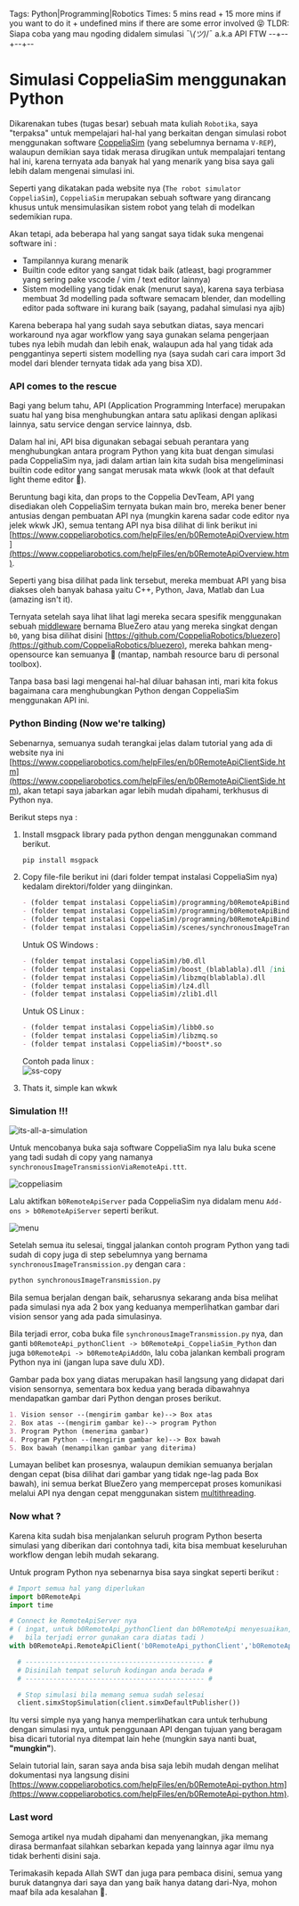 Tags: Python|Programming|Robotics
Times: 5 mins read + 15 more mins if you want to do it + undefined mins if there are some error involved 😝
TLDR: Siapa coba yang mau ngoding didalem simulasi ¯\\_(ツ)_/¯ a.k.a API FTW
--+--+--+--
# Simulasi CoppeliaSim menggunakan Python

Dikarenakan tubes (tugas besar) sebuah mata kuliah `Robotika`, saya "terpaksa" untuk mempelajari hal-hal yang berkaitan dengan simulasi robot menggunakan software [CoppeliaSim](https://www.coppeliarobotics.com/) (yang sebelumnya bernama `V-REP`), walaupun demikian saya tidak merasa dirugikan untuk mempalajari tentang hal ini, karena ternyata ada banyak hal yang menarik yang bisa saya gali lebih dalam mengenai simulasi ini.

Seperti yang dikatakan pada website nya (`The robot simulator CoppeliaSim`), `CoppeliaSim` merupakan sebuah software yang dirancang khusus untuk mensimulasikan sistem robot yang telah di modelkan sedemikian rupa.

Akan tetapi, ada beberapa hal yang sangat saya tidak suka mengenai software ini :  
- Tampilannya kurang menarik  
- Builtin code editor yang sangat tidak baik (atleast, bagi programmer yang sering pake vscode / vim / text editor lainnya)  
- Sistem modelling yang tidak enak (menurut saya), karena saya terbiasa membuat 3d modelling pada software semacam blender, dan modelling editor pada software ini kurang baik (sayang, padahal simulasi nya ajib)  

Karena beberapa hal yang sudah saya sebutkan diatas, saya mencari workaround nya agar workflow yang saya gunakan selama pengerjaan tubes nya lebih mudah dan lebih enak, walaupun ada hal yang tidak ada penggantinya seperti sistem modelling nya (saya sudah cari cara import 3d model dari blender ternyata tidak ada yang bisa XD).

### API comes to the rescue

Bagi yang belum tahu, API (Application Programming Interface) merupakan suatu hal yang bisa menghubungkan antara satu aplikasi dengan aplikasi lainnya, satu service dengan service lainnya, dsb.

Dalam hal ini, API bisa digunakan sebagai sebuah perantara yang menghubungkan antara program Python yang kita buat dengan simulasi pada CoppeliaSim nya, jadi dalam artian lain kita sudah bisa mengeliminasi builtin code editor yang sangat merusak mata wkwk (look at that default light theme editor 🤮).

Beruntung bagi kita, dan props to the Coppelia DevTeam, API yang disediakan oleh CoppeliaSim ternyata bukan main bro, mereka bener bener antusias dengan pembuatan API nya (mungkin karena sadar code editor nya jelek wkwk JK), semua tentang API nya bisa dilihat di link berikut ini [https://www.coppeliarobotics.com/helpFiles/en/b0RemoteApiOverview.htm](https://www.coppeliarobotics.com/helpFiles/en/b0RemoteApiOverview.htm).

Seperti yang bisa dilihat pada link tersebut, mereka membuat API yang bisa diakses oleh banyak bahasa yaitu C++, Python, Java, Matlab dan Lua (amazing isn't it).

Ternyata setelah saya lihat lihat lagi mereka secara spesifik menggunakan sebuah [middleware](https://en.wikipedia.org/wiki/Middleware) bernama BlueZero atau yang mereka singkat dengan `b0`, yang bisa dilihat disini [https://github.com/CoppeliaRobotics/bluezero](https://github.com/CoppeliaRobotics/bluezero), mereka bahkan meng-opensource kan semuanya 👏 (mantap, nambah resource baru di personal toolbox).

Tanpa basa basi lagi mengenai hal-hal diluar bahasan inti, mari kita fokus bagaimana cara menghubungkan Python dengan CoppeliaSim menggunakan API ini.

### Python Binding (Now we're talking)

Sebenarnya, semuanya sudah terangkai jelas dalam tutorial yang ada di website nya ini [https://www.coppeliarobotics.com/helpFiles/en/b0RemoteApiClientSide.htm](https://www.coppeliarobotics.com/helpFiles/en/b0RemoteApiClientSide.htm), akan tetapi saya jabarkan agar lebih mudah dipahami, terkhusus di Python nya.

Berikut steps nya :  

1. Install msgpack library pada python dengan menggunakan command berikut.  

   ```bash    
   pip install msgpack  
   ```  
   
2. Copy file-file berikut ini (dari folder tempat instalasi CoppeliaSim nya) kedalam direktori/folder yang diinginkan.

   ```md
   - (folder tempat instalasi CoppeliaSim)/programming/b0RemoteApiBindings/python/b0.py  
   - (folder tempat instalasi CoppeliaSim)/programming/b0RemoteApiBindings/python/b0RemoteApi.py  
   - (folder tempat instalasi CoppeliaSim)/programming/b0RemoteApiBindings/python/synchronousImageTransmission.py  
   - (folder tempat instalasi CoppeliaSim)/scenes/synchronousImageTransmissionViaRemoteApi.ttt   
   ```

   Untuk OS Windows :  

   ```md
   - (folder tempat instalasi CoppeliaSim)/b0.dll  
   - (folder tempat instalasi CoppeliaSim)/boost_(blablabla).dll [ini ada banyak, copy aja semua yang awalnya boost akhirnya .dll]  
   - (folder tempat instalasi CoppeliaSim)/libzmq(blablabla).dll  
   - (folder tempat instalasi CoppeliaSim)/lz4.dll  
   - (folder tempat instalasi CoppeliaSim)/zlib1.dll  
   ```

   Untuk OS Linux :  

   ```md
   - (folder tempat instalasi CoppeliaSim)/libb0.so  
   - (folder tempat instalasi CoppeliaSim)/libzmq.so  
   - (folder tempat instalasi CoppeliaSim)/*boost*.so  
   ```

   Contoh pada linux :  
   ![ss-copy](../pictures/site5/ss-copy.png)

3. Thats it, simple kan wkwk

### Simulation !!!

![its-all-a-simulation](https://media.giphy.com/media/hsg8aefseYKTk2QFkJ/giphy.gif)

Untuk mencobanya buka saja software CoppeliaSim nya lalu buka scene yang tadi sudah di copy yang namanya `synchronousImageTransmissionViaRemoteApi.ttt`.

![coppeliasim](../pictures/site5/ss-coppeliasim.png)

Lalu aktifkan `b0RemoteApiServer` pada CoppeliaSim nya didalam menu `Add-ons > b0RemoteApiServer` seperti berikut.

![menu](../pictures/site5/ss-menu.png)

Setelah semua itu selesai, tinggal jalankan contoh program Python yang tadi sudah di copy juga di step sebelumnya yang bernama `synchronousImageTransmission.py` dengan cara :
```bash
python synchronousImageTransmission.py  
```

Bila semua berjalan dengan baik, seharusnya sekarang anda bisa melihat pada simulasi nya ada 2 box yang keduanya memperlihatkan gambar dari vision sensor yang ada pada simulasinya.

Bila terjadi error, coba buka file `synchronousImageTransmission.py` nya, dan ganti `b0RemoteApi_pythonClient -> b0RemoteApi_CoppeliaSim_Python` dan juga `b0RemoteApi -> b0RemoteApiAddOn`, lalu coba jalankan kembali program Python nya ini (jangan lupa save dulu XD).

Gambar pada box yang diatas merupakan hasil langsung yang didapat dari vision sensornya, sementara box kedua yang berada dibawahnya mendapatkan gambar dari Python dengan proses berikut.

```md
1. Vision sensor --(mengirim gambar ke)--> Box atas
2. Box atas --(mengirim gambar ke)--> program Python
3. Program Python (menerima gambar)
4. Program Python --(mengirim gambar ke)--> Box bawah
5. Box bawah (menampilkan gambar yang diterima)
```

Lumayan belibet kan prosesnya, walaupun demikian semuanya berjalan dengan cepat (bisa dilihat dari gambar yang tidak nge-lag pada Box bawah), ini semua berkat BlueZero yang mempercepat proses komunikasi melalui API nya dengan cepat menggunakan sistem [multithreading](https://en.wikipedia.org/wiki/Multithreading_(computer_architecture)).

### Now what ?

Karena kita sudah bisa menjalankan seluruh program Python beserta simulasi yang diberikan dari contohnya tadi, kita bisa membuat keseluruhan workflow dengan lebih mudah sekarang.

Untuk program Python nya sebenarnya bisa saya singkat seperti berikut :
```Python
# Import semua hal yang diperlukan
import b0RemoteApi
import time

# Connect ke RemoteApiServer nya 
# ( ingat, untuk b0RemoteApi_pythonClient dan b0RemoteApi menyesuaikan, 
#   bila terjadi error gunakan cara diatas tadi )
with b0RemoteApi.RemoteApiClient('b0RemoteApi_pythonClient','b0RemoteApi') as client:

  # --------------------------------------------- #
  # Disinilah tempat seluruh kodingan anda berada #
  # --------------------------------------------- #

  # Stop simulasi bila memang semua sudah selesai
  client.simxStopSimulation(client.simxDefaultPublisher())
```

Itu versi simple nya yang hanya memperlihatkan cara untuk terhubung dengan simulasi nya, untuk penggunaan API dengan tujuan yang beragam bisa dicari tutorial nya ditempat lain hehe (mungkin saya nanti buat, **"mungkin"**).

Selain tutorial lain, saran saya anda bisa saja lebih mudah dengan melihat dokumentasi nya langsung disini [https://www.coppeliarobotics.com/helpFiles/en/b0RemoteApi-python.htm](https://www.coppeliarobotics.com/helpFiles/en/b0RemoteApi-python.htm). 

### Last word

Semoga artikel nya mudah dipahami dan menyenangkan, jika memang dirasa bermanfaat silahkan sebarkan kepada yang lainnya agar ilmu nya tidak berhenti disini saja.

Terimakasih kepada Allah SWT dan juga para pembaca disini, semua yang buruk datangnya dari saya dan yang baik hanya datang dari-Nya, mohon maaf bila ada kesalahan 🙏.